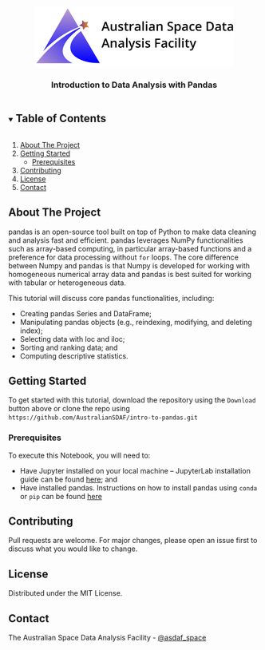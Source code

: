 <!-- PROJECT LOGO -->
<br />
<p align="center">
  <a href="https://github.com/AustralianSDAF">
    <img src="imgs/asdaf_logo.png" alt="Logo" width="400">
  </a>

  <h3 align="center">Introduction to Data Analysis with Pandas</h3>

<!-- TABLE OF CONTENTS -->
<details open="open">
  <summary><h2 style="display: inline-block">Table of Contents</h2></summary>
  <ol>
    <li>
      <a href="#about-the-project">About The Project</a>
    </li>
    <li>
      <a href="#getting-started">Getting Started</a>
      <ul>
        <li><a href="#prerequisites">Prerequisites</a></li>
      </ul>
    </li>
    <li><a href="#contributing">Contributing</a></li>
    <li><a href="#license">License</a></li>
    <li><a href="#contact">Contact</a></li>
  </ol>
</details>

<!-- ABOUT THE PROJECT -->
## About The Project

pandas is an open-source tool built on top of Python to make data cleaning and analysis fast and efficient. pandas leverages NumPy functionalities such as array-based computing, in particular array-based functions and a preference for data processing without `for` loops. The core difference between Numpy and pandas is that Numpy is developed for working with homogeneous numerical array data and pandas is best suited for working with tabular or heterogeneous data.

This tutorial will discuss core pandas functionalities, including:
- Creating pandas Series and DataFrame;
- Manipulating pandas objects (e.g., reindexing, modifying, and deleting index);
- Selecting data with loc and iloc;
- Sorting and ranking data; and
- Computing descriptive statistics.

<!-- GETTING STARTED -->
## Getting Started

To get started with this tutorial, download the repository using the `Download` button above or clone the repo using `https://github.com/AustralianSDAF/intro-to-pandas.git`

### Prerequisites

To execute this Notebook, you will need to:
- Have Jupyter installed on your local machine – JupyterLab installation guide can be found [here](https://jupyterlab.readthedocs.io/en/stable/getting_started/installation.html); and
- Have installed pandas. Instructions on how to install pandas using `conda` or `pip` can be found [here](https://pandas.pydata.org/docs/getting_started/install.html)

<!-- CONTRIBUTING -->
## Contributing

Pull requests are welcome. For major changes, please open an issue first to discuss what you would like to change.



<!-- LICENSE -->
## License

Distributed under the MIT License.



<!-- CONTACT -->
## Contact

The Australian Space Data Analysis Facility - [@asdaf_space](https://twitter.com/asdaf_space)
